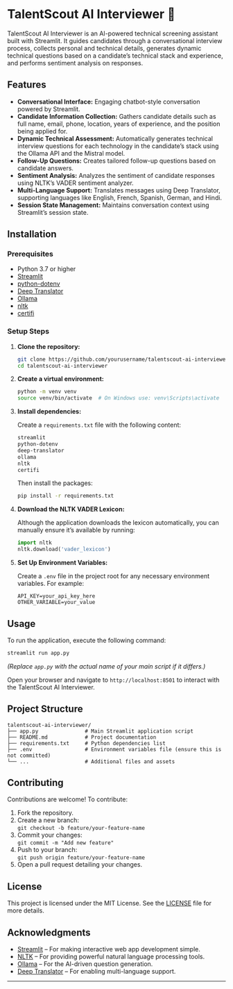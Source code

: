 
# TalentScout AI Interviewer 🤖

TalentScout AI Interviewer is an AI-powered technical screening assistant built with Streamlit. It guides candidates through a conversational interview process, collects personal and technical details, generates dynamic technical questions based on a candidate’s technical stack and experience, and performs sentiment analysis on responses.

## Features

- **Conversational Interface:** Engaging chatbot-style conversation powered by Streamlit.
- **Candidate Information Collection:** Gathers candidate details such as full name, email, phone, location, years of experience, and the position being applied for.
- **Dynamic Technical Assessment:** Automatically generates technical interview questions for each technology in the candidate’s stack using the Ollama API and the Mistral model.
- **Follow-Up Questions:** Creates tailored follow-up questions based on candidate answers.
- **Sentiment Analysis:** Analyzes the sentiment of candidate responses using NLTK’s VADER sentiment analyzer.
- **Multi-Language Support:** Translates messages using Deep Translator, supporting languages like English, French, Spanish, German, and Hindi.
- **Session State Management:** Maintains conversation context using Streamlit’s session state.

## Installation

### Prerequisites

- Python 3.7 or higher
- [Streamlit](https://streamlit.io/)
- [python-dotenv](https://pypi.org/project/python-dotenv/)
- [Deep Translator](https://pypi.org/project/deep-translator/)
- [Ollama](https://github.com/ollama/ollama) 
- [nltk](https://www.nltk.org/)
- [certifi](https://pypi.org/project/certifi/)

### Setup Steps

1. **Clone the repository:**

   ```bash
   git clone https://github.com/yourusername/talentscout-ai-interviewer.git
   cd talentscout-ai-interviewer
   ```

2. **Create a virtual environment:**

   ```bash
   python -m venv venv
   source venv/bin/activate  # On Windows use: venv\Scripts\activate
   ```

3. **Install dependencies:**

   Create a `requirements.txt` file with the following content:

   ```txt
   streamlit
   python-dotenv
   deep-translator
   ollama
   nltk
   certifi
   ```

   Then install the packages:

   ```bash
   pip install -r requirements.txt
   ```

4. **Download the NLTK VADER Lexicon:**

   Although the application downloads the lexicon automatically, you can manually ensure it’s available by running:

   ```python
   import nltk
   nltk.download('vader_lexicon')
   ```

5. **Set Up Environment Variables:**

   Create a `.env` file in the project root for any necessary environment variables. For example:

   ```env
   API_KEY=your_api_key_here
   OTHER_VARIABLE=your_value
   ```

## Usage

To run the application, execute the following command:

```bash
streamlit run app.py
```

*(Replace `app.py` with the actual name of your main script if it differs.)*

Open your browser and navigate to `http://localhost:8501` to interact with the TalentScout AI Interviewer.

## Project Structure

```
talentscout-ai-interviewer/
├── app.py               # Main Streamlit application script
├── README.md            # Project documentation
├── requirements.txt     # Python dependencies list
├── .env                 # Environment variables file (ensure this is not committed)
└── ...                  # Additional files and assets
```

## Contributing

Contributions are welcome! To contribute:

1. Fork the repository.
2. Create a new branch:  
   `git checkout -b feature/your-feature-name`
3. Commit your changes:  
   `git commit -m "Add new feature"`
4. Push to your branch:  
   `git push origin feature/your-feature-name`
5. Open a pull request detailing your changes.

## License

This project is licensed under the MIT License. See the [LICENSE](LICENSE) file for more details.

## Acknowledgments

- [Streamlit](https://streamlit.io/) – For making interactive web app development simple.
- [NLTK](https://www.nltk.org/) – For providing powerful natural language processing tools.
- [Ollama](https://github.com/ollama/ollama) – For the AI-driven question generation.
- [Deep Translator](https://pypi.org/project/deep-translator/) – For enabling multi-language support.

---
